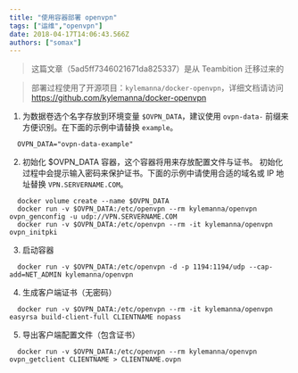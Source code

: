 ```yaml
---
title: "使用容器部署 openvpn"
tags: ["运维","openvpn"]
date: 2018-04-17T14:06:43.566Z
authors: ["somax"]
---
```


> 这篇文章（5ad5ff7346021671da825337）是从 Teambition 迁移过来的

> 部署过程使用了开源项目：`kylemanna/docker-openvpn`，详细文档请访问 https://github.com/kylemanna/docker-openvpn



1. 为数据卷选个名字存放到环境变量 `$OVPN_DATA`，建议使用 `ovpn-data-` 前缀来方便识别。在下面的示例中请替换 `example`。

```
  OVPN_DATA="ovpn-data-example"
```

2. 初始化 $OVPN_DATA 容器，这个容器将用来存放配置文件与证书。 初始化过程中会提示输入密码来保护证书。下面的示例中请使用合适的域名或 IP 地址替换 `VPN.SERVERNAME.COM`。

```
  docker volume create --name $OVPN_DATA
  docker run -v $OVPN_DATA:/etc/openvpn --rm kylemanna/openvpn ovpn_genconfig -u udp://VPN.SERVERNAME.COM
  docker run -v $OVPN_DATA:/etc/openvpn --rm -it kylemanna/openvpn ovpn_initpki
```

3. 启动容器

```
  docker run -v $OVPN_DATA:/etc/openvpn -d -p 1194:1194/udp --cap-add=NET_ADMIN kylemanna/openvpn
```

4. 生成客户端证书（无密码）

```
  docker run -v $OVPN_DATA:/etc/openvpn --rm -it kylemanna/openvpn easyrsa build-client-full CLIENTNAME nopass
```

5. 导出客户端配置文件（包含证书）

```
  docker run -v $OVPN_DATA:/etc/openvpn --rm kylemanna/openvpn ovpn_getclient CLIENTNAME > CLIENTNAME.ovpn
```
